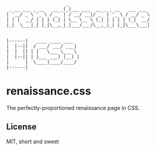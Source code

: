 ```
                      _
 _ __ ___ _ __   __ _(_)___ ___  __ _ _ __   ___ ___
| '__/ _ \ '_ \ / _` | / __/ __|/ _` | '_ \ / __/ _ \
| | |  __/ | | | (_| | \__ \__ \ (_| | | | | (_|  __/
|_|  \___|_| |_|\__,_|_|___/___/\__,_|_| |_|\___\___|


|------|   ____ ____ ____
|  |--||  / ___/ ___/ ___|
|  |  || | |   \___ \___ \
|  |--|| | |___ ___) |__) |
|      |  \____|____/____/
|------|

```

# renaissance.css

The perfectly-proportioned renaissance page in CSS.

## License

MIT, short and sweet
